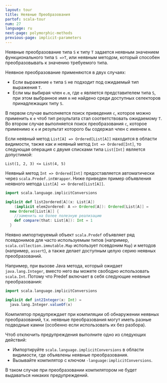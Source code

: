 ```yaml
---
layout: tour
title: Неявные Преобразования
partof: scala-tour
num: 27
language: ru
next-page: polymorphic-methods
previous-page: implicit-parameters
---
```


Неявные преобразование типа `S` к типу `T` задается неявным значением функционального типа `S =>T`, или неявным методом, который способен преобразовывать к значению требуемого типа.

Неявное преобразование применяются в двух случаях:

* Если выражение `e` типа `S` не подходит под ожидаемый тип выражения `T`.
* Если мы выбирая член `e.m`, где `e` является представителем типа `S`, при этом выбранное имя `m` не найдено среди доступных селекторов принадлежащих типу `S`.
 
В первом случае выполняется поиск приведения `c`, которое можно применить к `e` чтоб тип результата стал соответствовать ожидаемому `T`.
Во втором случае выполняется поиск преобразования `c`, которое применимо к `e` и результат которого бы содержал член с именем `m`.

Если неявный метод `List[A] => Ordered[List[A]]` находится в области видимости, также как и неявный метод `Int => Ordered[Int]`, то следующая операция с двумя списками типа `List[Int]` является допустимой:

```
List(1, 2, 3) <= List(4, 5)
```

Неявный метод `Int => Ordered[Int]` предоставляется автоматически через `scala.Predef.intWrapper`. Ниже приведен пример объявления неявного метода `List[A] => Ordered[List[A]]`.

```scala mdoc
import scala.language.implicitConversions

implicit def list2ordered[A](x: List[A])
    (implicit elem2ordered: A => Ordered[A]): Ordered[List[A]] =
  new Ordered[List[A]] { 
    //заменить на более полезную реализацию
    def compare(that: List[A]): Int = 1
  }
```

Неявно импортируемый объект `scala.Predef` объявляет ряд псевдонимов для часто используемым типов (например, `scala.collection.immutable.Map` использует псевдоним `Map`) и методов (например, `assert`), а также делает доступным целую серию неявных преобразований.

Например, при вызове Java метода, который ожидает `java.lang.Integer`, вместо него вы можете свободно использовать `scala.Int`. Потому что Predef включает в себя следующие неявные преобразования:

```scala mdoc
import scala.language.implicitConversions

implicit def int2Integer(x: Int) =
  java.lang.Integer.valueOf(x)
```

Компилятор предупреждает при компиляции об обнаружении неявных преобразований, т.к. неявные преобразования могут иметь разные подводные камни (особенно если использовать их без разбора).

Чтоб отключить предупреждения выполните одно из следующих действий:

* Импортируйте `scala.language.implicitConversions` в области видимости, где объявлены неявные преобразования.
* Вызывайте компилятор с ключом `-language:implicitConversions`. 

В таком случае при преобразовании компилятором не будет выдаваться никаких предупреждений.
